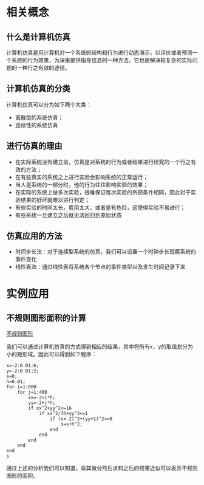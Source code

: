 # 相关概念
## 什么是计算机仿真
计算机仿真是用计算机对一个系统的结构和行为进行动态演示，以评价或者预测一个系统的行为效果，为决策提供指导信息的一种方法。它也是解决较复杂的实际问题的一种行之有效的途径。

## 计算机仿真的分类
计算机仿真可以分为如下两个大类：

- 离散型的系统仿真；
- 连续性的系统仿真

## 进行仿真的理由
- 在实际系统没有建立前，仿真是对系统的行为或者结果进行研究的一个行之有效的方法；
- 在有些真实的系统之上进行实验会影响系统的正常运行；
- 当人是系统的一部分时，他的行为往往影响实验的效果；
- 在实际的系统上做多次实验，很难保证每次实验的外部条件相同，因此对于实验结果的好坏就难以进行判定；
- 有些实验的时间太长，费用太大，或者是有危险，这使得实验不易进行；
- 有些系统一旦建立之后就无法回归到原始状态

## 仿真应用的方法
- 时间步长法：对于连续型系统的仿真，我们可以设置一个时钟步长观察系统的事件变化
- 线性表法：通过线性表将系统各个节点的事件类型以及发生时间记录下来


# 实例应用
## 不规则图形面积的计算
[不规则图形](./img/不规则图形面积的计算.png)

我们可以通过计算机仿真的方式得到相应的结果，其中将所有x，y的取值划分为小的矩形域。因此可以得到如下程序：
```
x=-2:0.01:6;
y=-2:0.01:2;
s=0;
h=0.01;
for i=1:800
    for j=1:400
        xx=-2+i*h;
        yy=-2+j*h;
        if xx^2+yy^2<=16
            if xx^2/36+yy^2<=1
                if (xx-2)^2+(yy+1)^2<=9
                    s=s+h^2;
                end
            end
        end
    end
end
s
```
通过上述的分析我们可以知道，将其微分然后求和之后的结果近似可以表示不规则图形的面积。


